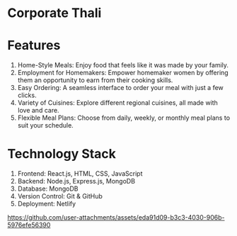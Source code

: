 # Corporate Thali 

# Features

1. Home-Style Meals: Enjoy food that feels like it was made by your family.
2. Employment for Homemakers: Empower homemaker women by offering them an opportunity to earn from their cooking skills.
3. Easy Ordering: A seamless interface to order your meal with just a few clicks.
4. Variety of Cuisines: Explore different regional cuisines, all made with love and care.
5. Flexible Meal Plans: Choose from daily, weekly, or monthly meal plans to suit your schedule.


# Technology Stack

1. Frontend: React.js, HTML, CSS, JavaScript
2. Backend: Node.js, Express.js, MongoDB
3. Database: MongoDB
4. Version Control: Git & GitHub
5. Deployment: Netlify





 
https://github.com/user-attachments/assets/eda91d09-b3c3-4030-906b-5976efe56390

